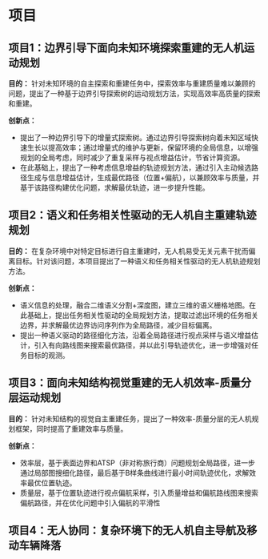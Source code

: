 # 项目
## 项目1：边界引导下面向未知环境探索重建的无人机运动规划
**目的：** 针对未知环境的自主探索和重建任务中，探索效率与重建质量难以兼顾的问题，提出了一种基于边界引导探索树的运动规划方法，实现高效率高质量的探索和重建。  

**创新点：**
+ 提出了一种边界引导下的增量式探索树。通过边界引导探索树向着未知区域快速生长以提高效率；通过增量式的维护与更新，保留环境的全局信息，以增强规划的全局考虑，同时减少了重复采样与视点增益估计，节省计算资源。
+ 在此基础上，提出了一种考虑信息增益的轨迹规划方法，通过引入主动候选路径生成与信息增益估计，生成最优路径（位置+偏航），以兼顾效率与质量，并基于该路径构建优化问题，求解最优轨迹，进一步提升性能。

## 项目2：语义和任务相关性驱动的无人机自主重建轨迹规划
**目的：** 在复杂环境中对特定目标进行自主重建时，无人机易受无关元素干扰而偏离目标。针对该问题，本项目提出了一种语义和任务相关性驱动的无人机轨迹规划方法。

**创新点：**
+ 语义信息的处理，融合二维语义分割+深度图，建立三维的语义栅格地图。在此基础上，提出任务相关性驱动的全局规划方法，提取过滤出环境的任务相关边界，并求解最优边界访问序列作为全局路径，减少目标偏离。
+ 提出一种语义驱动的路径细化方法，沿着全局路径进行视点采样与语义增益估计，引入有向路线图来搜索最优路径，并以此引导轨迹优化，进一步增强对任务目标的观测。

## 项目3：面向未知结构视觉重建的无人机效率-质量分层运动规划
**目的：** 针对未知结构的视觉自主重建任务，提出了一种效率-质量分层的无人机规划框架，同时提高了重建效率与质量。

**创新点：**
+ 效率层，基于表面边界和ATSP（非对称旅行商）问题规划全局路径，进一步通过局部图搜细化路径，最后基于B样条曲线进行最小时间轨迹优化，求解效率最优位置轨迹。
+ 质量层，基于位置轨迹进行视点偏航采样，引入质量增益和偏航路线图来搜索偏航路径，并在优化问题中引入偏航的平滑性

## 项目4：无人协同：复杂环境下的无人机自主导航及移动车辆降落